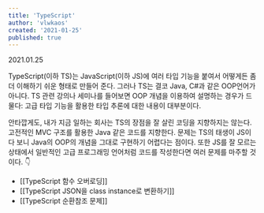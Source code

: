 ```yaml
---
title: 'TypeScript'
author: 'vlwkaos'
created: '2021-01-25'
published: true
---
```


2021.01.25

TypeScript(이하 TS)는 JavaScript(이하 JS)에 여러 타입 기능을 붙여서 어떻게든 좀 더 이해하기 쉬운 형태로 만들어 준다. 그러나 TS는 결코 Java, C#과 같은 OOP언어가 아니다. TS 관련 강의나 세미나를 들어보면 OOP 개념을 이용하여 설명하는 경우가 드물다: 고급 타입 기능을 활용한 타입 추론에 대한 내용이 대부분이다. 

안타깝게도, 내가 지금 일하는 회사는 TS의 장점을 잘 살린 코딩을 지향하지는 않는다. 고전적인 MVC 구조를 활용한 Java 같은 코드를 지향한다. 문제는 TS의 태생이 JS이다 보니 Java의 OOP의 개념을 그대로 구현하기 어렵다는 점이다. 또한 JS를 잘 모르는 상태에서 일반적인 고급 프로그래밍 언어처럼 코드를 작성한다면 여러 문제를 마주할 것이다. 👇

- [[TypeScript 함수 오버로딩]] 
- [[TypeScript JSON을 class instance로 변환하기]]
- [[TypeScript 순환참조 문제]]

